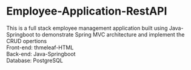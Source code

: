 # Employee-Application-RestAPI

This is a full stack employee management application built using Java-Springboot to demonstrate Spring MVC architecture and implement the CRUD opertions
<br>
Front-end: thmeleaf-HTML<br>
Back-end: Java-Springboot<br>
Database: PostgreSQL
